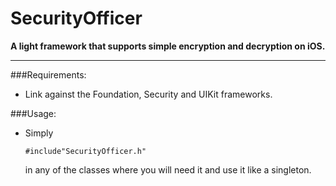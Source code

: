 SecurityOfficer
===

<strong>A light framework that supports simple encryption and decryption on iOS.</strong>

***

###Requirements:

* Link against the Foundation, Security and UIKit frameworks. 

###Usage:

* Simply <pre><code>#include"SecurityOfficer.h"</pre></code> in any of the classes where you will need it and use it like a singleton. 
